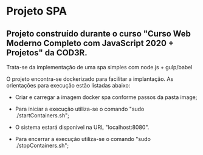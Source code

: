 # Projeto SPA
## Projeto construído durante o curso "Curso Web Moderno Completo com JavaScript 2020 + Projetos" da COD3R.

Trata-se da implementação de uma spa simples com node.js + gulp/babel

O projeto encontra-se dockerizado para facilitar a implantação. As orientações para execução estão listadas abaixo:

* Criar e carregar a imagem docker spa conforme passos da pasta image;

* Para iniciar a execução utiliza-se o comando "sudo ./startContainers.sh";

* O sistema estará disponível na URL "localhost:8080".

* Para encerrar a execução utiliza-se o comando "sudo ./stopContainers.sh";
